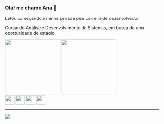 ### Olá! me chamo Ana 👋

<div>
  <p>Estou começando a minha jornada pela carreira de desenvolvedor</p>
  <p>Cursando Análise e Desenvolvimento de Sistemas, em busca de uma oportunidade de estágio.</p>
  <div>
    <a href=""></a>
    <img height="180em" src="https://github-readme-stats.vercel.app/api?username=anacristinademoura&show_icons=true&theme=tokyonight" />
    <img height="180em" src="https://github-readme-stats.vercel.app/api/top-langs/?username=anacristinademoura&layout-compact&langs-count=16&theme=tokyonight" />
  </div>
</div>

<div>
  <img height="30em" src="https://cdn.jsdelivr.net/gh/devicons/devicon/icons/html5/html5-plain.svg" />
  <img height="30em" src="https://cdn.jsdelivr.net/gh/devicons/devicon/icons/css3/css3-plain.svg" />
  <img height="30em" src="https://cdn.jsdelivr.net/gh/devicons/devicon/icons/javascript/javascript-original.svg" />
  <img height="30em" src="https://cdn.jsdelivr.net/gh/devicons/devicon/icons/react/react-original.svg" />
</div>


<hr>

<div>
  <a href="https://www.linkedin.com/in/anacristinadmoura/" target="_blank"><img src="https://img.shields.io/badge/LinkedIn-0077B5?style=for-the-badge&logo=linkedin&logoColor=white"></a>
</div>
